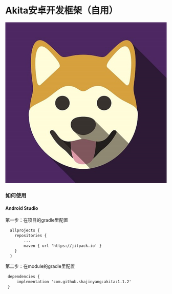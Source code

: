# Akita安卓开发框架（自用）
![](timg.jpg)
### 如何使用

#### Android Studio

第一步：在项目的gradle里配置

      allprojects {
        repositories {
            ...
            maven { url 'https://jitpack.io' }
        }
      }

第二步：在module的gradle里配置

     dependencies {
         implementation 'com.github.shajinyang:akita:1.1.2'
     }
















